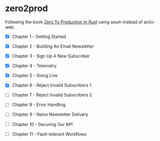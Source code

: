 # zero2prod
Following the book [Zero To Production In Rust](https://www.zero2prod.com/index.html) using axum instead of actix-web.

- [x] Chapter 1 - Getting Started
- [x] Chapter 2 - Building An Email Newsletter
- [x] Chapter 3 - Sign Up A New Subscriber
- [x] Chapter 4 - Telemetry
- [x] Chapter 5 - Going Live
- [x] Chapter 6 - Reject Invalid Subscribers 1
- [ ] Chapter 7 - Reject Invalid Subscribers 2
- [ ] Chapter 8 - Error Handling
- [ ] Chapter 9 - Naive Newsletter Delivery
- [ ] Chapter 10 - Securing Our API
- [ ] Chapter 11 - Fault-tolerant Workflows

